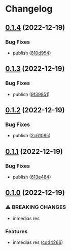# Changelog

## [0.1.4](https://github.com/Tubee01/szamlazzhu-client/compare/v0.1.3...v0.1.4) (2022-12-19)


### Bug Fixes

* publish ([810d954](https://github.com/Tubee01/szamlazzhu-client/commit/810d9543090fc626ca4a4cc061afc238d8c297bc))

## [0.1.3](https://github.com/Tubee01/szamlazzhu-client/compare/v0.1.2...v0.1.3) (2022-12-19)


### Bug Fixes

* publish ([9f39851](https://github.com/Tubee01/szamlazzhu-client/commit/9f39851531c7c0dbcfbba29e976fb10ed9764b2b))

## [0.1.2](https://github.com/Tubee01/szamlazzhu-client/compare/v0.1.1...v0.1.2) (2022-12-19)


### Bug Fixes

* publish ([2c61085](https://github.com/Tubee01/szamlazzhu-client/commit/2c610858d84154d6f6023ee119a88eff2077e9df))

## [0.1.1](https://github.com/Tubee01/szamlazzhu-client/compare/v0.1.0...v0.1.1) (2022-12-19)


### Bug Fixes

* publish ([613e484](https://github.com/Tubee01/szamlazzhu-client/commit/613e484d7318d283e550fba3457aa72eb93f15b1))

## [0.1.0](https://github.com/Tubee01/szamlazzhu-client/compare/v0.0.0...v0.1.0) (2022-12-19)


### ⚠ BREAKING CHANGES

* inmedias res

### Features

* inmedias res ([cdd4266](https://github.com/Tubee01/szamlazzhu-client/commit/cdd42669c8a040c4ae0d27ddeb62313311526978))
